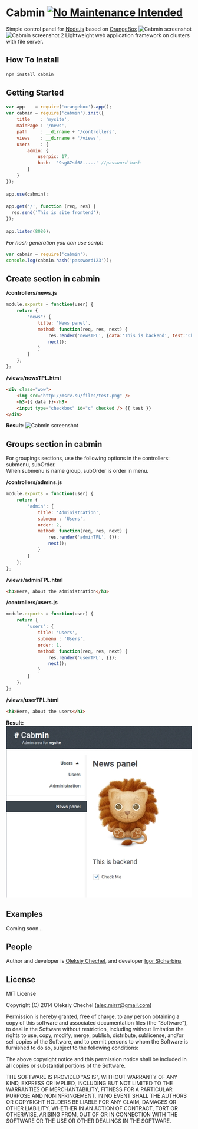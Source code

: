 Cabmin     [![No Maintenance Intended](http://unmaintained.tech/badge.svg)](http://unmaintained.tech/)
=========

Simple control panel for [Node.js](http://nodejs.org) based on [OrangeBox](https://github.com/mirrr/orangebox) 
![Cabmin screenshot](http://msrv.su/files/screen.png)
![Cabmin screenshot 2](http://msrv.su/files/screen2.png) 
Lightweight  web application framework on clusters with file server.
   
    

## How To Install   
```bash
npm install cabmin
```

   


## Getting Started

```js
var app    = require('orangebox').app();
var cabmin = require('cabmin').init({
    title    : 'mysite',
    mainPage : '/news',
    path     : __dirname + '/controllers',
    views    : __dirname + '/views',
    users    : {
        admin: {
            userpic: 17,
            hash:  '9sg87sf68.....' //password hash 
        }
    }
});

app.use(cabmin);

app.get('/', function (req, res) {
  res.send('This is site frontend');
});

app.listen(8080);
```
   
*For hash generation you can use script:*
```js
var cabmin = require('cabmin');
console.log(cabmin.hash('password123'));
```

## Create section in cabmin
 
**/controllers/news.js**   
   
```js
module.exports = function(user) { 
    return {
        "news": {
            title: 'News panel',
            method: function(req, res, next) {
                res.render('newsTPL', {data:'This is backend', test:'Check Me'});
                next();
            }
        }
    };
};
```
   
**/views/newsTPL.html**

```html
<div class="wow">
    <img src="http://msrv.su/files/test.png" />
    <h3>{{ data }}</h3>
    <input type="checkbox" id="c" checked /> {{ test }}
</div>
```
   
**Result:**
![Cabmin screenshot](http://msrv.su/files/totem.png)

## Groups section in cabmin
For groupings sections, use the following options in the controllers: submenu, subOrder.  
When submenu is name group, subOrder is order in menu.

**/controllers/admins.js**  
   
```js
module.exports = function(user) {
    return {
        "admin": {
            title: 'Administration',
            submenu : 'Users',
            order: 2,
            method: function(req, res, next) {
                res.render('adminTPL', {});
                next();
            }
        }
    };
};
```

**/views/adminTPL.html**

```html
<h3>Here, about the administration</h3>
```

**/controllers/users.js**  
   
```js
module.exports = function(user) {
    return {
        "users": {
            title: 'Users',
            submenu : 'Users',
            order: 1,
            method: function(req, res, next) {
                res.render('userTPL', {});
                next();
            }
        }
    };
};
```

**/views/userTPL.html**

```html
<h3>Here, about the users</h3>
```

**Result:**
![Cabmin screenshot](https://raw.githubusercontent.com/mirrr/cabmin/master/cb-public/img/submenu.jpg)

## Examples
Coming soon...
   
   
## People

Author and developer is [Oleksiy Chechel](https://github.com/mirrr), and developer [Igor Stcherbina](https://github.com/eagle7410)    
   


## License
   
MIT License   
   
Copyright (C) 2014 Oleksiy Chechel (alex.mirrr@gmail.com)   
   
Permission is hereby granted, free of charge, to any person obtaining a copy of this software and associated documentation files (the "Software"), to deal in the Software without restriction, including without limitation the rights to use, copy, modify, merge, publish, distribute, sublicense, and/or sell copies of the Software, and to permit persons to whom the Software is furnished to do so, subject to the following conditions:   
   
The above copyright notice and this permission notice shall be included in all copies or substantial portions of the Software.   
   
THE SOFTWARE IS PROVIDED "AS IS", WITHOUT WARRANTY OF ANY KIND, EXPRESS OR IMPLIED, INCLUDING BUT NOT LIMITED TO THE WARRANTIES OF MERCHANTABILITY, FITNESS FOR A PARTICULAR PURPOSE AND NONINFRINGEMENT. IN NO EVENT SHALL THE AUTHORS OR COPYRIGHT HOLDERS BE LIABLE FOR ANY CLAIM, DAMAGES OR OTHER LIABILITY, WHETHER IN AN ACTION OF CONTRACT, TORT OR OTHERWISE, ARISING FROM, OUT OF OR IN CONNECTION WITH THE SOFTWARE OR THE USE OR OTHER DEALINGS IN THE SOFTWARE.
